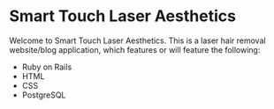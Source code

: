 # Smart Touch Laser Aesthetics

Welcome to Smart Touch Laser Aesthetics. This is a laser hair removal website/blog application, which features or will feature the following:

* Ruby on Rails
* HTML
* CSS
* PostgreSQL
